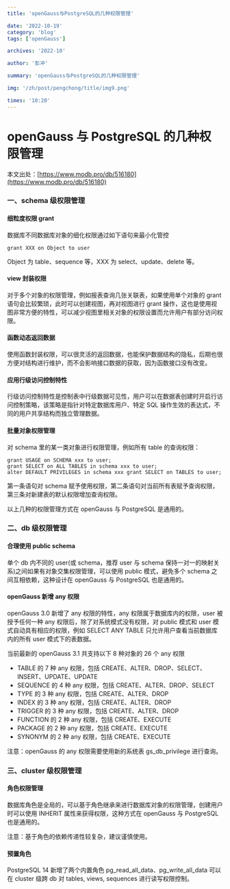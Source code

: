 ```yaml
---
title: 'openGauss与PostgreSQL的几种权限管理'

date: '2022-10-19'
category: 'blog'
tags: ['openGauss']

archives: '2022-10'

author: '彭冲'

summary: 'openGauss与PostgreSQL的几种权限管理'

img: '/zh/post/pengchong/title/img9.png'

times: '10:20'
---
```


# openGauss 与 PostgreSQL 的几种权限管理

本文出处：[https://www.modb.pro/db/516180](https://www.modb.pro/db/516180)

### 一、schema 级权限管理

#### 细粒度权限 grant

数据库不同数据库对象的细化权限通过如下语句来最小化管控

```
grant XXX on Object to user
```

Object 为 table、sequence 等，XXX 为 select、update、delete 等。

#### view 封装权限

对于多个对象的权限管理，例如报表查询几张关联表，如果使用单个对象的 grant 语句会比较繁琐，此时可以创建视图，再对视图进行 grant 操作，这也是使用视图非常方便的特性，可以减少视图里相关对象的权限设置而允许用户有部分访问权限。

#### 函数动态返回数据

使用函数封装权限，可以很灵活的返回数据，也能保护数据结构的隐私，后期也很方便对结构进行维护，而不会影响接口数据的获取，因为函数接口没有改变。

#### 应用行级访问控制特性

行级访问控制特性是控制表中行级数据可见性，用户可以在数据表创建时开启行访问控制策略，该策略是指针对特定数据库用户、特定 SQL 操作生效的表达式，不同的用户共享结构而独立管理数据。

#### 批量对象权限管理

对 schema 里的某一类对象进行权限管理，例如所有 table 的查询权限：

```
grant USAGE on SCHEMA xxx to user;
grant SELECT on ALL TABLES in schema xxx to user;
alter DEFAULT PRIVILEGES in schema xxx grant SELECT on TABLES to user;
```

第一条语句对 schema 赋予使用权限，第二条语句对当前所有表赋予查询权限，第三条对新建表的默认权限增加查询权限。

以上几种的权限管理方式在 openGauss 与 PostgreSQL 是通用的。

### 二、db 级权限管理

#### 合理使用 public schema

单个 db 内不同的 user(或 schema，推荐 user 与 schema 保持一对一的映射关系)之间如果有对象交集权限管理，可以使用 public 模式，避免多个 schema 之间互相依赖，这种设计在 openGauss 与 PostgreSQL 也是通用的。

#### openGauss 新增 any 权限

openGauss 3.0 新增了 any 权限的特性，any 权限属于数据库内的权限，user 被授予任何一种 any 权限后，除了对系统模式没有权限，对 public 模式和 user 模式自动具有相应的权限，例如 SELECT ANY TABLE 只允许用户查看当前数据库内的所有 user 模式下的表数据。

当前最新的 openGauss 3.1 共支持以下 8 种对象的 26 个 any 权限

- TABLE 的 7 种 any 权限，包括 CREATE、ALTER、DROP、SELECT、INSERT、UPDATE、UPDATE
- SEQUENCE 的 4 种 any 权限，包括 CREATE、ALTER、DROP、SELECT
- TYPE 的 3 种 any 权限，包括 CREATE、ALTER、DROP
- INDEX 的 3 种 any 权限，包括 CREATE、ALTER、DROP
- TRIGGER 的 3 种 any 权限，包括 CREATE、ALTER、DROP
- FUNCTION 的 2 种 any 权限，包括 CREATE、EXECUTE
- PACKAGE 的 2 种 any 权限，包括 CREATE、EXECUTE
- SYNONYM 的 2 种 any 权限，包括 CREATE、EXECUTE

注意：openGauss 的 any 权限需要使用新的系统表 gs_db_privilege 进行查询。

### 三、cluster 级权限管理

#### 角色权限管理

数据库角色是全局的，可以基于角色继承来进行数据库对象的权限管理，创建用户时可以使用 INHERIT 属性来获得权限，这种方式在 openGauss 与 PostgreSQL 也是通用的。

注意：基于角色的依赖传递性较复杂，建议谨慎使用。

#### 预置角色

PostgreSQL 14 新增了两个内置角色 pg_read_all_data、pg_write_all_data 可以在 cluster 级跨 db 对 tables, views, sequences 进行读写权限控制。
